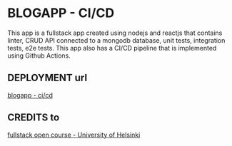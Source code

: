 # BLOGAPP - CI/CD

This app is a fullstack app created using nodejs and reactjs that contains linter, CRUD API connected to a mongodb database, unit tests, integration tests, e2e tests. This app also has a CI/CD pipeline that is implemented using Github Actions. 

## DEPLOYMENT url

[blogapp - ci/cd](https://blogapp-cicd.fly.dev/)

## CREDITS to

[fullstack open course - University of Helsinki](https://fullstackopen.com/en/)